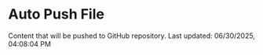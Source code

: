 # Auto Push File

Content that will be pushed to GitHub repository.
Last updated: 06/30/2025, 04:08:04 PM